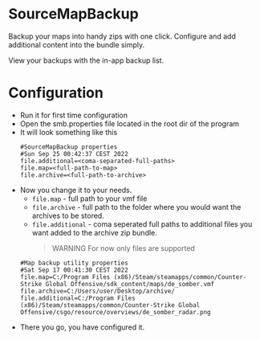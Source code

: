 # SourceMapBackup
Backup your maps into handy zips with one click. Configure and add additional content into the bundle simply.

View your backups with the in-app backup list.

# Configuration
- Run it for first time configuration
- Open the smb.properties file located in the root dir of the program
- It will look something like this
    ```properties
    #SourceMapBackup properties
    #Sun Sep 25 00:42:37 CEST 2022
    file.additional=<coma-separated-full-paths>
    file.map=<full-path-to-map>
    file.archive=<full-path-to-archive>
    ```
- Now you change it to your needs. 
    - `file.map` - full path to your vmf file
    - `file.archive` - full path to the folder where you would want the archives to be stored.
    - `file.additional` - coma seperated full paths to additional files you want added to the archive zip bundle.
      >WARNING
      >For now only files are supported
    ```properties
    #Map backup utility properties
    #Sat Sep 17 00:41:30 CEST 2022
    file.map=C:/Program Files (x86)/Steam/steamapps/common/Counter-Strike Global Offensive/sdk_content/maps/de_somber.vmf
    file.archive=C:/Users/user/Desktop/archive/
    file.additional=C:/Program Files (x86)/Steam/steamapps/common/Counter-Strike Global Offensive/csgo/resource/overviews/de_somber_radar.png
    ```
- There you go, you have configured it.